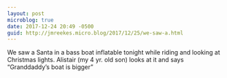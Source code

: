 ```yaml
---
layout: post
microblog: true
date: 2017-12-24 20:49 -0500
guid: http://jmreekes.micro.blog/2017/12/25/we-saw-a.html
---
```

We saw a Santa in a bass boat inflatable tonight while riding and looking at Christmas lights. Alistair (my 4 yr. old son) looks at it and says “Granddaddy’s boat is bigger”
